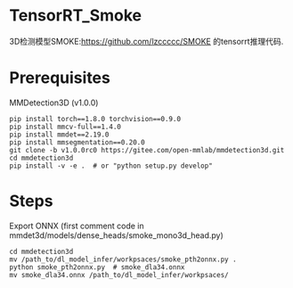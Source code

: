 # TensorRT_Smoke
3D检测模型SMOKE:https://github.com/lzccccc/SMOKE 的tensorrt推理代码.

# Prerequisites
MMDetection3D (v1.0.0)
```
pip install torch==1.8.0 torchvision==0.9.0
pip install mmcv-full==1.4.0
pip install mmdet==2.19.0
pip install mmsegmentation==0.20.0
git clone -b v1.0.0rc0 https://gitee.com/open-mmlab/mmdetection3d.git
cd mmdetection3d
pip install -v -e .  # or "python setup.py develop"
```

# Steps
Export ONNX (first comment code in mmdet3d/models/dense_heads/smoke_mono3d_head.py)
```
cd mmdetection3d
mv /path_to/dl_model_infer/workpsaces/smoke_pth2onnx.py .
python smoke_pth2onnx.py  # smoke_dla34.onnx
mv smoke_dla34.onnx /path_to/dl_model_infer/workpsaces/
```
